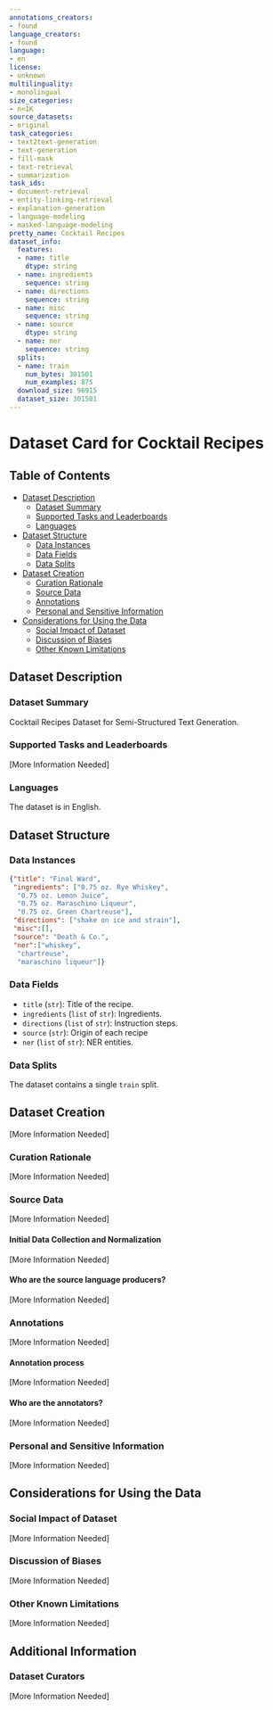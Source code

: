 ```yaml
---
annotations_creators:
- found
language_creators:
- found
language:
- en
license:
- unknown
multilinguality:
- monolingual
size_categories:
- n<1K
source_datasets:
- original
task_categories:
- text2text-generation
- text-generation
- fill-mask
- text-retrieval
- summarization
task_ids:
- document-retrieval
- entity-linking-retrieval
- explanation-generation
- language-modeling
- masked-language-modeling
pretty_name: Cocktail Recipes
dataset_info:
  features:
  - name: title
    dtype: string
  - name: ingredients
    sequence: string
  - name: directions
    sequence: string
  - name: misc
    sequence: string
  - name: source
    dtype: string
  - name: ner
    sequence: string
  splits:
  - name: train
    num_bytes: 301501
    num_examples: 875
  download_size: 96915
  dataset_size: 301501
---
```

# Dataset Card for Cocktail Recipes

## Table of Contents
- [Dataset Description](#dataset-description)
  - [Dataset Summary](#dataset-summary)
  - [Supported Tasks and Leaderboards](#supported-tasks-and-leaderboards)
  - [Languages](#languages)
- [Dataset Structure](#dataset-structure)
  - [Data Instances](#data-instances)
  - [Data Fields](#data-fields)
  - [Data Splits](#data-splits)
- [Dataset Creation](#dataset-creation)
  - [Curation Rationale](#curation-rationale)
  - [Source Data](#source-data)
  - [Annotations](#annotations)
  - [Personal and Sensitive Information](#personal-and-sensitive-information)
- [Considerations for Using the Data](#considerations-for-using-the-data)
  - [Social Impact of Dataset](#social-impact-of-dataset)
  - [Discussion of Biases](#discussion-of-biases)
  - [Other Known Limitations](#other-known-limitations)


## Dataset Description

### Dataset Summary

Cocktail Recipes Dataset for Semi-Structured Text Generation.

### Supported Tasks and Leaderboards

[More Information Needed]

### Languages

The dataset is in English.

## Dataset Structure

### Data Instances

```json
{"title": "Final Ward",
 "ingredients": ["0.75 oz. Rye Whiskey",
  "0.75 oz. Lemon Juice",
  "0.75 oz. Maraschino Liqueur",
  "0.75 oz. Green Chartreuse"],
 "directions": ["shake on ice and strain"],
 "misc":[],
 "source": "Death & Co.",
 "ner":["whiskey",
  "chartreuse",
  "maraschino liqueur"]}
```

### Data Fields

- `title` (`str`): Title of the recipe.
- `ingredients` (`list` of `str`): Ingredients.
- `directions` (`list` of `str`): Instruction steps.
- `source` (`str`): Origin of each recipe
- `ner` (`list` of `str`): NER entities.

### Data Splits

The dataset contains a single `train` split.

## Dataset Creation

[More Information Needed]
### Curation Rationale

[More Information Needed]

### Source Data

[More Information Needed]

#### Initial Data Collection and Normalization

[More Information Needed]

#### Who are the source language producers?

[More Information Needed]

### Annotations

[More Information Needed]

#### Annotation process

[More Information Needed]

#### Who are the annotators?

[More Information Needed]

### Personal and Sensitive Information

[More Information Needed]

## Considerations for Using the Data

### Social Impact of Dataset

[More Information Needed]

### Discussion of Biases

[More Information Needed]

### Other Known Limitations

[More Information Needed]

## Additional Information

### Dataset Curators

[More Information Needed]


